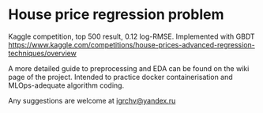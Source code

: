 # House price regression problem

Kaggle competition, top 500 result, 0.12 log-RMSE. Implemented with GBDT 
https://www.kaggle.com/competitions/house-prices-advanced-regression-techniques/overview

A more detailed guide to preprocessing and EDA can be found on the wiki page of the project. Intended to practice docker containerisation and MLOps-adequate 
algorithm coding. 

Any suggestions are welcome at igrchv@yandex.ru
